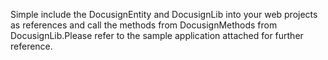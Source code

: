 Simple include the DocusignEntity and DocusignLib into your web projects as references and call the methods from DocusignMethods from DocusignLib.Please refer to the sample application attached for further reference.
